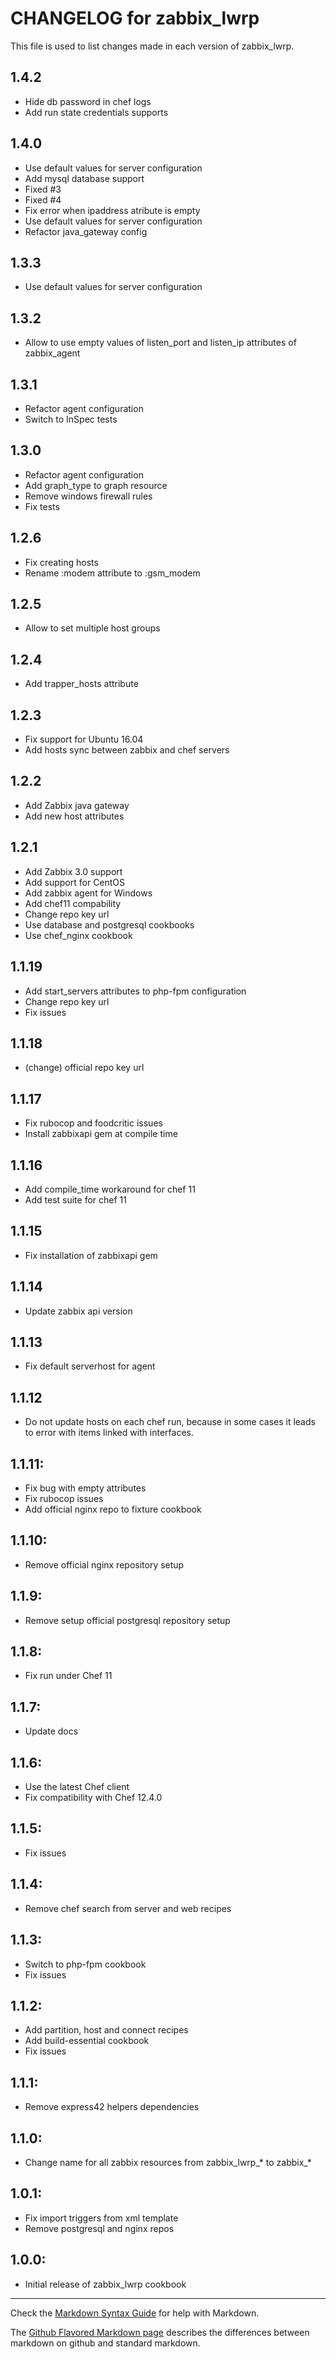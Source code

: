 # CHANGELOG for zabbix_lwrp

This file is used to list changes made in each version of zabbix_lwrp.
## 1.4.2
* Hide db password in chef logs
* Add run state credentials supports 

## 1.4.0

* Use default values for server configuration
* Add mysql database support
* Fixed #3
* Fixed #4
* Fix error when ipaddress atribute is empty
* Use default values for server configuration
* Refactor java_gateway config


## 1.3.3
* Use default values for server configuration

## 1.3.2
* Allow to use empty values of listen_port and listen_ip attributes of zabbix_agent  

## 1.3.1
* Refactor agent configuration
* Switch to InSpec tests

## 1.3.0
* Refactor agent configuration
* Add graph_type to graph resource
* Remove windows firewall rules
* Fix tests

## 1.2.6
* Fix creating hosts
* Rename :modem attribute to :gsm_modem

## 1.2.5
* Allow to set multiple host groups

## 1.2.4
* Add trapper_hosts attribute

## 1.2.3
* Fix support for Ubuntu 16.04
* Add hosts sync between zabbix and chef servers

## 1.2.2
* Add Zabbix java gateway
* Add new host attributes

## 1.2.1
* Add Zabbix 3.0 support
* Add support for CentOS
* Add zabbix agent for Windows
* Add chef11 compability
* Change repo key url
* Use database and postgresql cookbooks
* Use chef_nginx cookbook

## 1.1.19
* Add start_servers attributes to php-fpm configuration
* Change repo key url
* Fix issues

## 1.1.18
* (change) official repo key url

## 1.1.17
* Fix rubocop and foodcritic issues
* Install zabbixapi gem at compile time

## 1.1.16
* Add compile_time workaround for chef 11
* Add test suite for chef 11

## 1.1.15
* Fix installation of zabbixapi gem

## 1.1.14
* Update zabbix api version

## 1.1.13
* Fix default serverhost for agent

## 1.1.12
* Do not update hosts on each chef run, because in some cases it leads to error with items linked with interfaces.

## 1.1.11:
* Fix bug with empty attributes
* Fix rubocop issues
* Add official nginx repo to fixture cookbook

## 1.1.10:

* Remove official nginx repository setup

## 1.1.9:

* Remove setup official postgresql repository setup

## 1.1.8:

* Fix run under Chef 11

## 1.1.7:

* Update docs

## 1.1.6:

* Use the latest Chef client
* Fix compatibility with Chef 12.4.0

## 1.1.5:

* Fix issues

## 1.1.4:

* Remove chef search from server and web recipes

## 1.1.3:

* Switch to php-fpm cookbook
* Fix issues

## 1.1.2:

* Add partition, host and connect recipes
* Add build-essential cookbook
* Fix issues

## 1.1.1:

* Remove express42 helpers dependencies

## 1.1.0:

* Change name for all zabbix resources from zabbix_lwrp_* to zabbix_*

## 1.0.1:

* Fix import triggers from xml template
* Remove postgresql and nginx repos

## 1.0.0:

* Initial release of zabbix_lwrp cookbook

- - -
Check the [Markdown Syntax Guide](http://daringfireball.net/projects/markdown/syntax) for help with Markdown.

The [Github Flavored Markdown page](http://github.github.com/github-flavored-markdown/) describes the differences between markdown on github and standard markdown.
